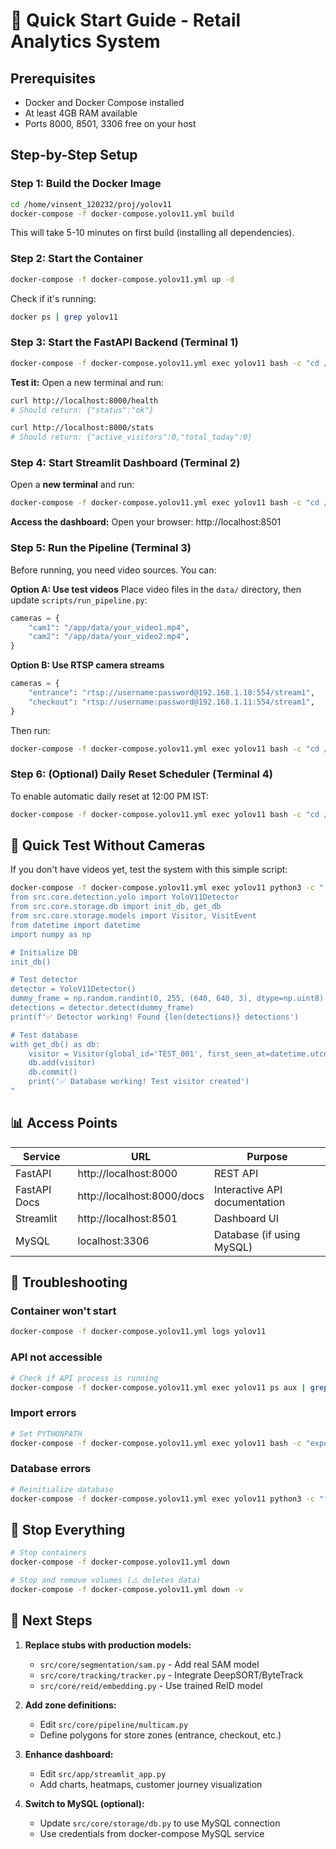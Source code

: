 # 🚀 Quick Start Guide - Retail Analytics System

## Prerequisites
- Docker and Docker Compose installed
- At least 4GB RAM available
- Ports 8000, 8501, 3306 free on your host

## Step-by-Step Setup

### Step 1: Build the Docker Image
```bash
cd /home/vinsent_120232/proj/yolov11
docker-compose -f docker-compose.yolov11.yml build
```
This will take 5-10 minutes on first build (installing all dependencies).

### Step 2: Start the Container
```bash
docker-compose -f docker-compose.yolov11.yml up -d
```
Check if it's running:
```bash
docker ps | grep yolov11
```

### Step 3: Start the FastAPI Backend (Terminal 1)
```bash
docker-compose -f docker-compose.yolov11.yml exec yolov11 bash -c "cd /app && python -m uvicorn src.api.main:app --host 0.0.0.0 --port 8000"
```

**Test it:**
Open a new terminal and run:
```bash
curl http://localhost:8000/health
# Should return: {"status":"ok"}

curl http://localhost:8000/stats
# Should return: {"active_visitors":0,"total_today":0}
```

### Step 4: Start Streamlit Dashboard (Terminal 2)
Open a **new terminal** and run:
```bash
docker-compose -f docker-compose.yolov11.yml exec yolov11 bash -c "cd /app && streamlit run src/app/streamlit_app.py --server.address 0.0.0.0 --server.port 8501"
```

**Access the dashboard:**
Open your browser: http://localhost:8501

### Step 5: Run the Pipeline (Terminal 3)
Before running, you need video sources. You can:

**Option A: Use test videos**
Place video files in the `data/` directory, then update `scripts/run_pipeline.py`:
```python
cameras = {
    "cam1": "/app/data/your_video1.mp4",
    "cam2": "/app/data/your_video2.mp4",
}
```

**Option B: Use RTSP camera streams**
```python
cameras = {
    "entrance": "rtsp://username:password@192.168.1.10:554/stream1",
    "checkout": "rtsp://username:password@192.168.1.11:554/stream1",
}
```

Then run:
```bash
docker-compose -f docker-compose.yolov11.yml exec yolov11 bash -c "cd /app && python scripts/run_pipeline.py"
```

### Step 6: (Optional) Daily Reset Scheduler (Terminal 4)
To enable automatic daily reset at 12:00 PM IST:
```bash
docker-compose -f docker-compose.yolov11.yml exec yolov11 bash -c "cd /app && python scripts/scheduler_reset.py"
```

## 🎯 Quick Test Without Cameras

If you don't have videos yet, test the system with this simple script:

```bash
docker-compose -f docker-compose.yolov11.yml exec yolov11 python3 -c "
from src.core.detection.yolo import YoloV11Detector
from src.core.storage.db import init_db, get_db
from src.core.storage.models import Visitor, VisitEvent
from datetime import datetime
import numpy as np

# Initialize DB
init_db()

# Test detector
detector = YoloV11Detector()
dummy_frame = np.random.randint(0, 255, (640, 640, 3), dtype=np.uint8)
detections = detector.detect(dummy_frame)
print(f'✅ Detector working! Found {len(detections)} detections')

# Test database
with get_db() as db:
    visitor = Visitor(global_id='TEST_001', first_seen_at=datetime.utcnow(), last_seen_at=datetime.utcnow())
    db.add(visitor)
    db.commit()
    print('✅ Database working! Test visitor created')
"
```

## 📊 Access Points

| Service | URL | Purpose |
|---------|-----|---------|
| FastAPI | http://localhost:8000 | REST API |
| FastAPI Docs | http://localhost:8000/docs | Interactive API documentation |
| Streamlit | http://localhost:8501 | Dashboard UI |
| MySQL | localhost:3306 | Database (if using MySQL) |

## 🔧 Troubleshooting

### Container won't start
```bash
docker-compose -f docker-compose.yolov11.yml logs yolov11
```

### API not accessible
```bash
# Check if API process is running
docker-compose -f docker-compose.yolov11.yml exec yolov11 ps aux | grep uvicorn
```

### Import errors
```bash
# Set PYTHONPATH
docker-compose -f docker-compose.yolov11.yml exec yolov11 bash -c "export PYTHONPATH=/app:$PYTHONPATH && python scripts/run_pipeline.py"
```

### Database errors
```bash
# Reinitialize database
docker-compose -f docker-compose.yolov11.yml exec yolov11 python3 -c "from src.core.storage.db import init_db; init_db(); print('DB initialized')"
```

## 🛑 Stop Everything

```bash
# Stop containers
docker-compose -f docker-compose.yolov11.yml down

# Stop and remove volumes (⚠️ deletes data)
docker-compose -f docker-compose.yolov11.yml down -v
```

## 📝 Next Steps

1. **Replace stubs with production models:**
   - `src/core/segmentation/sam.py` - Add real SAM model
   - `src/core/tracking/tracker.py` - Integrate DeepSORT/ByteTrack
   - `src/core/reid/embedding.py` - Use trained ReID model

2. **Add zone definitions:**
   - Edit `src/core/pipeline/multicam.py`
   - Define polygons for store zones (entrance, checkout, etc.)

3. **Enhance dashboard:**
   - Edit `src/app/streamlit_app.py`
   - Add charts, heatmaps, customer journey visualization

4. **Switch to MySQL (optional):**
   - Update `src/core/storage/db.py` to use MySQL connection
   - Use credentials from docker-compose MySQL service
